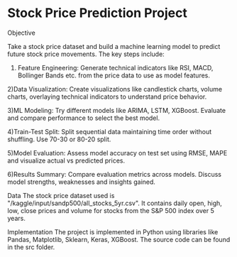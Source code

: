 # Stock Price Prediction Project

Objective

Take a stock price dataset and build a machine learning model to predict future stock price movements. The key steps include:

1) Feature Engineering: Generate technical indicators like RSI, MACD, Bollinger Bands etc. from the price data to use as model features.


2)Data Visualization: Create visualizations like candlestick charts, volume charts, overlaying technical indicators to understand price behavior.


3)ML Modeling: Try different models like ARIMA, LSTM, XGBoost. Evaluate and compare performance to select the best model.


4)Train-Test Split: Split sequential data maintaining time order without shuffling. Use 70-30 or 80-20 split.


5)Model Evaluation: Assess model accuracy on test set using RMSE, MAPE and visualize actual vs predicted prices.


6)Results Summary: Compare evaluation metrics across models. Discuss model strengths, weaknesses and insights gained.


Data
The stock price dataset used is "/kaggle/input/sandp500/all_stocks_5yr.csv". It contains daily open, high, low, close prices and volume for stocks from the S&P 500 index over 5 years.

Implementation
The project is implemented in Python using libraries like Pandas, Matplotlib, Sklearn, Keras, XGBoost. The source code can be found in the src folder.
